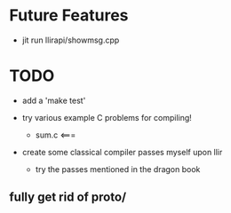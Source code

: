 # Future Features
- jit run llirapi/showmsg.cpp

# TODO
- add a 'make test'
- try various example C problems for compiling!
  - sum.c <===

- create some classical compiler passes myself upon llir 
  - try the passes mentioned in the dragon book

## fully get rid of proto/
